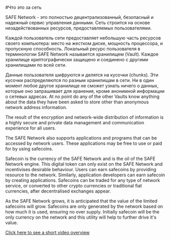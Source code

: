 #Что это за сеть

SAFE Network - это полностью децентрализованный, безопасный и надежный сервис управления данными. Сеть строится на основе незадействованных ресурсов, предоставляемых пользователями.

Каждой пользователь сети предоставляет небольшую часть ресурсов своего компьютера: место на жестком диске, мощность процессора, и пропускную способность. Локальный ресурс пользователя в терминологии SAFE Network называется хранилищем (Vault). Каждое хранилище криптографически защищено и соединено с другими хранилищами по всей сети. 

Данные пользователя шифруются и делятся на кусочки (chunks). Эти кусочки распределяются по разным хранилищам в сети. Ни в один момент любое другое хранилище не сможет узнать ничего о данных, которые оно запрашивает для хранения, кроме анонимной информации о сетевых адресах. At no point do any of the other Vaults know anything about the data they have been asked to store other than anonymous network address information.

The result of the encryption and network-wide distribution of information is a highly secure and private data management and communication experience for all users.

The SAFE Network also supports applications and programs that can be accessed by network users. These applications may be free to use or paid for by using safecoins.

Safecoin is the currency of the SAFE Network and is the oil of the SAFE Network engine. This digital token can only exist on the SAFE Network and incentivises desirable behaviour. Users can earn safecoins by providing resource to the network. Similarly, application developers can earn safecoin by creating applications. Safecoins can be traded for any type of network service, or converted to other crypto currencies or traditional fiat currencies, after decentralised exchanges appear.

As the SAFE Network grows, it is anticipated that the value of the limited safecoins will grow. Safecoins are only generated by the network based on how much it is used, ensuring no over supply. Initially safecoin will be the only currency on the network and this utility will help to further drive it's value.

[Click here to see a short video overview](https://www.youtube.com/watch?v=RdGH40oUVDY)

